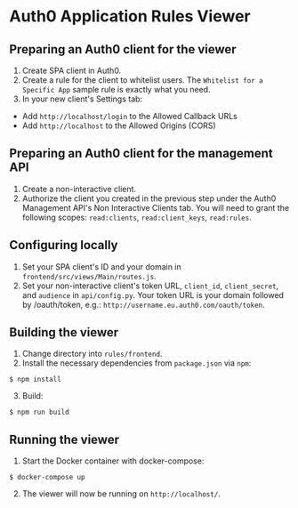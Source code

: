 # Auth0 Application Rules Viewer
## Preparing an Auth0 client for the viewer
1. Create SPA client in Auth0.
2. Create a rule for the client to whitelist users. The `Whitelist for a Specific App` sample rule is exactly what you need.
3. In your new client's Settings tab:
  * Add `http://localhost/login` to the Allowed Callback URLs
  * Add `http://localhost` to the Allowed Origins (CORS)

## Preparing an Auth0 client for the management API
1. Create a non-interactive client.
2. Authorize the client you created in the previous step under the Auth0 Management API's Non Interactive Clients tab. You will need to grant the following scopes: `read:clients`, `read:client_keys`, `read:rules`.

## Configuring locally
1. Set your SPA client's ID and your domain in `frontend/src/views/Main/routes.js`.
2. Set your non-interactive client's token URL, `client_id`, `client_secret`, and `audience` in `api/config.py`.
Your token URL is your domain followed by /oauth/token, e.g.: `http://username.eu.auth0.com/oauth/token`.

## Building the viewer
1. Change directory into `rules/frontend`.
2. Install the necessary dependencies from `package.json` via `npm`:
```
$ npm install
```
3. Build:
```
$ npm run build
```

## Running the viewer
1. Start the Docker container with docker-compose:
```
$ docker-compose up
```
2. The viewer will now be running on `http://localhost/`.

